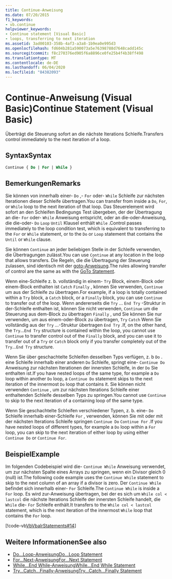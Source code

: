 ```yaml
---
title: Continue-Anweisung
ms.date: 07/20/2015
f1_keywords:
- vb.continue
helpviewer_keywords:
- Continue statement [Visual Basic]
- loops, transferring to next iteration
ms.assetid: 3ad00103-358b-4af3-a3a8-1b9ea0e995d3
ms.openlocfilehash: fd604b281a590073a5e76398788d7648cadd145c
ms.sourcegitcommit: f8c270376ed905f6a8896ce0fe25b4f4b38ff498
ms.translationtype: MT
ms.contentlocale: de-DE
ms.lasthandoff: 06/04/2020
ms.locfileid: "84382093"
---
```

# <a name="continue-statement-visual-basic"></a><span data-ttu-id="7816d-102">Continue-Anweisung (Visual Basic)</span><span class="sxs-lookup"><span data-stu-id="7816d-102">Continue Statement (Visual Basic)</span></span>
<span data-ttu-id="7816d-103">Überträgt die Steuerung sofort an die nächste Iterations Schleife.</span><span class="sxs-lookup"><span data-stu-id="7816d-103">Transfers control immediately to the next iteration of a loop.</span></span>  
  
## <a name="syntax"></a><span data-ttu-id="7816d-104">Syntax</span><span class="sxs-lookup"><span data-stu-id="7816d-104">Syntax</span></span>  
  
```vb  
Continue { Do | For | While }  
```  
  
## <a name="remarks"></a><span data-ttu-id="7816d-105">Bemerkungen</span><span class="sxs-lookup"><span data-stu-id="7816d-105">Remarks</span></span>  
 <span data-ttu-id="7816d-106">Sie können von innerhalb einer- `Do` ,- `For` oder- `While` Schleife zur nächsten Iterationen dieser Schleife übertragen.</span><span class="sxs-lookup"><span data-stu-id="7816d-106">You can transfer from inside a `Do`, `For`, or `While` loop to the next iteration of that loop.</span></span> <span data-ttu-id="7816d-107">Das Steuerelement wird sofort an den Schleifen Bedingungs Test übergeben, der der Übertragung an die- `For` oder- `While` Anweisung entspricht, oder an die-oder-Anweisung, die die-oder- `Do` `Loop` `Until` Klausel enthält `While` .</span><span class="sxs-lookup"><span data-stu-id="7816d-107">Control passes immediately to the loop condition test, which is equivalent to transferring to the `For` or `While` statement, or to the `Do` or `Loop` statement that contains the `Until` or `While` clause.</span></span>  
  
 <span data-ttu-id="7816d-108">Sie können `Continue` an jeder beliebigen Stelle in der Schleife verwenden, die Übertragungen zulässt.</span><span class="sxs-lookup"><span data-stu-id="7816d-108">You can use `Continue` at any location in the loop that allows transfers.</span></span> <span data-ttu-id="7816d-109">Die Regeln, die die Übertragung der Steuerung zulassen, sind identisch mit der [goto-Anweisung](goto-statement.md).</span><span class="sxs-lookup"><span data-stu-id="7816d-109">The rules allowing transfer of control are the same as with the [GoTo Statement](goto-statement.md).</span></span>  
  
 <span data-ttu-id="7816d-110">Wenn eine-Schleife z. b. vollständig in einem- `Try` Block, einem-Block oder einem-Block enthalten ist `Catch` `Finally` , können Sie verwenden, `Continue` um aus der Schleife zu übertragen.</span><span class="sxs-lookup"><span data-stu-id="7816d-110">For example, if a loop is totally contained within a `Try` block, a `Catch` block, or a `Finally` block, you can use `Continue` to transfer out of the loop.</span></span> <span data-ttu-id="7816d-111">Wenn andererseits die `Try` ... `End Try` -Struktur in der-Schleife enthalten ist, können Sie nicht verwenden, `Continue` um die Steuerung aus dem-Block zu übertragen `Finally` , und Sie können Sie nur verwenden, um aus einem-oder-Block zu übertragen, `Try` `Catch` Wenn Sie vollständig aus der `Try` ...-Struktur übertragen `End Try` .</span><span class="sxs-lookup"><span data-stu-id="7816d-111">If, on the other hand, the `Try`...`End Try` structure is contained within the loop, you cannot use `Continue` to transfer control out of the `Finally` block, and you can use it to transfer out of a `Try` or `Catch` block only if you transfer completely out of the `Try`...`End Try` structure.</span></span>  
  
 <span data-ttu-id="7816d-112">Wenn Sie über geschachtelte Schleifen desselben Typs verfügen, z. b `Do` . eine Schleife innerhalb einer anderen `Do` Schleife, springt eine- `Continue Do` Anweisung zur nächsten Iterationen der innersten Schleife, in der `Do` Sie enthalten ist.</span><span class="sxs-lookup"><span data-stu-id="7816d-112">If you have nested loops of the same type, for example a `Do` loop within another `Do` loop, a `Continue Do` statement skips to the next iteration of the innermost `Do` loop that contains it.</span></span> <span data-ttu-id="7816d-113">Sie können nicht verwenden `Continue` , um zur nächsten Iterations Schleife einer enthaltenden Schleife desselben Typs zu springen.</span><span class="sxs-lookup"><span data-stu-id="7816d-113">You cannot use `Continue` to skip to the next iteration of a containing loop of the same type.</span></span>  
  
 <span data-ttu-id="7816d-114">Wenn Sie geschachtelte Schleifen verschiedener Typen, z. b. eine- `Do` Schleife innerhalb einer-Schleife `For` , verwenden, können Sie mit oder mit der nächsten Iterations Schleife springen `Continue Do` `Continue For` .</span><span class="sxs-lookup"><span data-stu-id="7816d-114">If you have nested loops of different types, for example a `Do` loop within a `For` loop, you can skip to the next iteration of either loop by using either `Continue Do` or `Continue For`.</span></span>  
  
## <a name="example"></a><span data-ttu-id="7816d-115">Beispiel</span><span class="sxs-lookup"><span data-stu-id="7816d-115">Example</span></span>  
 <span data-ttu-id="7816d-116">Im folgenden Codebeispiel wird die- `Continue While` Anweisung verwendet, um zur nächsten Spalte eines Arrays zu springen, wenn ein Divisor gleich 0 (null) ist.</span><span class="sxs-lookup"><span data-stu-id="7816d-116">The following code example uses the `Continue While` statement to skip to the next column of an array if a divisor is zero.</span></span> <span data-ttu-id="7816d-117">Der `Continue While` befindet sich innerhalb einer- `For` Schleife.</span><span class="sxs-lookup"><span data-stu-id="7816d-117">The `Continue While` is inside a `For` loop.</span></span> <span data-ttu-id="7816d-118">Es wird zur-Anweisung übertragen, bei der es sich um `While col < lastcol` die nächste Iterations Schleife der innersten Schleife handelt, die `While` die- `For` Schleife enthält.</span><span class="sxs-lookup"><span data-stu-id="7816d-118">It transfers to the `While col < lastcol` statement, which is the next iteration of the innermost `While` loop that contains the `For` loop.</span></span>  
  
 [!code-vb[VbVbalrStatements#14](~/samples/snippets/visualbasic/VS_Snippets_VBCSharp/VbVbalrStatements/VB/Class1.vb#14)]  
  
## <a name="see-also"></a><span data-ttu-id="7816d-119">Weitere Informationen</span><span class="sxs-lookup"><span data-stu-id="7816d-119">See also</span></span>

- [<span data-ttu-id="7816d-120">Do...Loop-Anweisung</span><span class="sxs-lookup"><span data-stu-id="7816d-120">Do...Loop Statement</span></span>](do-loop-statement.md)
- [<span data-ttu-id="7816d-121">For...Next-Anweisung</span><span class="sxs-lookup"><span data-stu-id="7816d-121">For...Next Statement</span></span>](for-next-statement.md)
- [<span data-ttu-id="7816d-122">While...End While-Anweisung</span><span class="sxs-lookup"><span data-stu-id="7816d-122">While...End While Statement</span></span>](while-end-while-statement.md)
- [<span data-ttu-id="7816d-123">Try...Catch...Finally-Anweisung</span><span class="sxs-lookup"><span data-stu-id="7816d-123">Try...Catch...Finally Statement</span></span>](try-catch-finally-statement.md)
